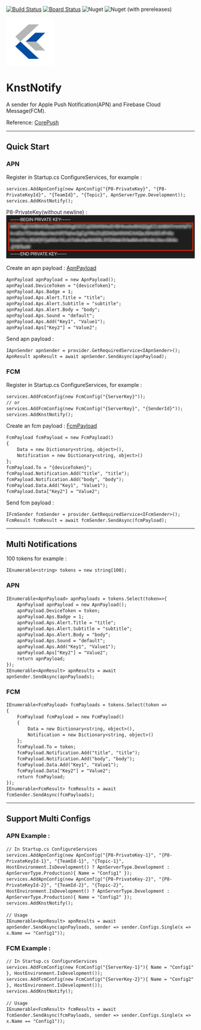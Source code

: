 [![Build Status](https://dev.azure.com/KingnetTW/KnstNotify/_apis/build/status/d0972058277.KnstNotify?branchName=master)](https://dev.azure.com/KingnetTW/KnstNotify/_build/latest?definitionId=2&branchName=master)
[![Board Status](https://dev.azure.com/KingnetTW/3aa837e8-1ad5-4957-89e3-22a84b469ad1/11fe6816-3024-4d74-8f5d-f7ffa1d12e9c/_apis/work/boardbadge/2ea5de1b-2543-4a91-b32d-2d976b61d48f?columnOptions=1)](https://dev.azure.com/KingnetTW/3aa837e8-1ad5-4957-89e3-22a84b469ad1/_boards/board/t/11fe6816-3024-4d74-8f5d-f7ffa1d12e9c/Microsoft.RequirementCategory/)
![Nuget](https://img.shields.io/nuget/v/KnstNotify.Core)
![Nuget (with prereleases)](https://img.shields.io/nuget/vpre/KnstNotify.Core)

![ICON](https://raw.githubusercontent.com/d0972058277/KnstNotify/master/icon.png)
# KnstNotify
A sender for Apple Push Notification(APN) and Firebase Cloud Message(FCM).

Reference: [CorePush](https://github.com/andrei-m-code/net-core-push-notifications)
***
## Quick Start
### APN
Register in Startup.cs ConfigureServices, for example :
```
services.AddApnConfig(new ApnConfig("{P8-PrivateKey}", "{P8-PrivateKeyId}", "{TeamId}", "{Topic}", ApnServerType.Development));
services.AddKnstNotify();
```
P8-PrivateKey(without newline) :
![P8_PrivateKey](https://raw.githubusercontent.com/d0972058277/KnstNotify/master/P8_PrivateKey.PNG)

Create an apn payload :
[ApnPayload](https://developer.apple.com/documentation/usernotifications/setting_up_a_remote_notification_server/generating_a_remote_notification)
```
ApnPayload apnPayload = new ApnPayload();
apnPayload.DeviceToken = "{deviceToken}";
apnPayload.Aps.Badge = 1;
apnPayload.Aps.Alert.Title = "title";
apnPayload.Aps.Alert.Subtitle = "subtitle";
apnPayload.Aps.Alert.Body = "body";
apnPayload.Aps.Sound = "default";
apnPayload.Aps.Add("Key1", "Value1");
apnPayload.Aps["Key2"] = "Value2";
```
Send apn payload :
```
IApnSender apnSender = provider.GetRequiredService<IApnSender>();
ApnResult apnResult = await apnSender.SendAsync(apnPayload);
```

### FCM
Register in Startup.cs ConfigureServices, for example :
```
services.AddFcmConfig(new FcmConfig("{ServerKey}"));
// or
services.AddFcmConfig(new FcmConfig("{ServerKey}", "{SenderId}"));
services.AddKnstNotify();
```
Create an fcm payload :
[FcmPayload](https://firebase.google.com/docs/cloud-messaging/http-server-ref.html)
```
FcmPayload fcmPayload = new FcmPayload()
{
    Data = new Dictionary<string, object>(),
    Notification = new Dictionary<string, object>()
};
fcmPayload.To = "{deviceToken}";
fcmPayload.Notification.Add("title", "title");
fcmPayload.Notification.Add("body", "body");
fcmPayload.Data.Add("Key1", "Value1");
fcmPayload.Data["Key2"] = "Value2";
```
Send fcm payload :
```
IFcmSender fcmSender = provider.GetRequiredService<IFcmSender>();
FcmResult fcmResult = await fcmSender.SendAsync(fcmPayload);
```
***
## Multi Notifications
100 tokens for example :
```
IEnumerable<string> tokens = new string[100];
```
### APN
```
IEnumerable<ApnPayload> apnPayloads = tokens.Select(token=>{
    ApnPayload apnPayload = new ApnPayload();
    apnPayload.DeviceToken = token;
    apnPayload.Aps.Badge = 1;
    apnPayload.Aps.Alert.Title = "title";
    apnPayload.Aps.Alert.Subtitle = "subtitle";
    apnPayload.Aps.Alert.Body = "body";
    apnPayload.Aps.Sound = "default";
    apnPayload.Aps.Add("Key1", "Value1");
    apnPayload.Aps["Key2"] = "Value2";
    return apnPayload;
});
IEnumerable<ApnResult> apnResults = await apnSender.SendAsync(apnPayloads);
```
### FCM
```
IEnumerable<FcmPayload> fcmPayloads = tokens.Select(token =>
{
    FcmPayload fcmPayload = new FcmPayload()
    {
        Data = new Dictionary<string, object>(),
        Notification = new Dictionary<string, object>()
    };
    fcmPayload.To = token;
    fcmPayload.Notification.Add("title", "title");
    fcmPayload.Notification.Add("body", "body");
    fcmPayload.Data.Add("Key1", "Value1");
    fcmPayload.Data["Key2"] = "Value2";
    return fcmPayload;
});
IEnumerable<FcmResult> fcmResults = await fcmSender.SendAsync(fcmPayloads);
```
***
## Support Multi Configs
### APN Example :
```
// In Startup.cs ConfigureServices
services.AddApnConfig(new ApnConfig("{P8-PrivateKey-1}", "{P8-PrivateKeyId-1}", "{TeamId-1}", "{Topic-1}", HostEnvironment.IsDevelopment() ? ApnServerType.Development : ApnServerType.Production){ Name = "Config1" });
services.AddApnConfig(new ApnConfig("{P8-PrivateKey-2}", "{P8-PrivateKeyId-2}", "{TeamId-2}", "{Topic-2}", HostEnvironment.IsDevelopment() ? ApnServerType.Development : ApnServerType.Production){ Name = "Config2" });
services.AddKnstNotify();

// Usage
IEnumerable<ApnResult> apnResults = await apnSender.SendAsync(apnPayloads, sender => sender.Configs.Single(x => x.Name == "Config1"));
```
### FCM Example :
```
// In Startup.cs ConfigureServices
services.AddFcmConfig(new FcmConfig("{ServerKey-1}"){ Name = "Config1" }, HostEnvironment.IsDevelopment());
services.AddFcmConfig(new FcmConfig("{ServerKey-2}"){ Name = "Config2" }, HostEnvironment.IsDevelopment());
services.AddKnstNotify();

// Usage
IEnumerable<FcmResult> fcmResults = await fcmSender.SendAsync(fcmPayloads, sender => sender.Configs.Single(x => x.Name == "Config1"));
```
